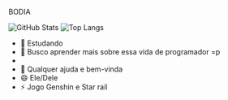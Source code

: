 BODIA

![GitHub Stats](https://github-readme-stats.vercel.app/api?username=JowMagic&theme=transparent&bg_color=000&border_color=30A3DC&show_icons=true&icon_color=30A3DC&title_color=E94D5F&text_color=FFF)
![Top Langs](https://github-readme-stats-git-masterrstaa-rickstaa.vercel.app/api/top-langs/?username=JowMagic&layout=compact&bg_color=000&border_color=30A3DC&title_color=E94D5F&text_color=FFF)

- 🔭 Estudando
- 🌱 Busco aprender mais sobre essa vida de programador =p
- 
- 🤔 Qualquer ajuda e bem-vinda
- 😄 Ele/Dele
- ⚡ Jogo Genshin e Star rail
